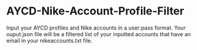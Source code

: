 # AYCD-Nike-Account-Profile-Filter
Input your AYCD profiles and Nike accounts in a user:pass format.  Your ouput.json file will be a filtered list of your inputted accounts that have an email in your nikeaccounts.txt file.

